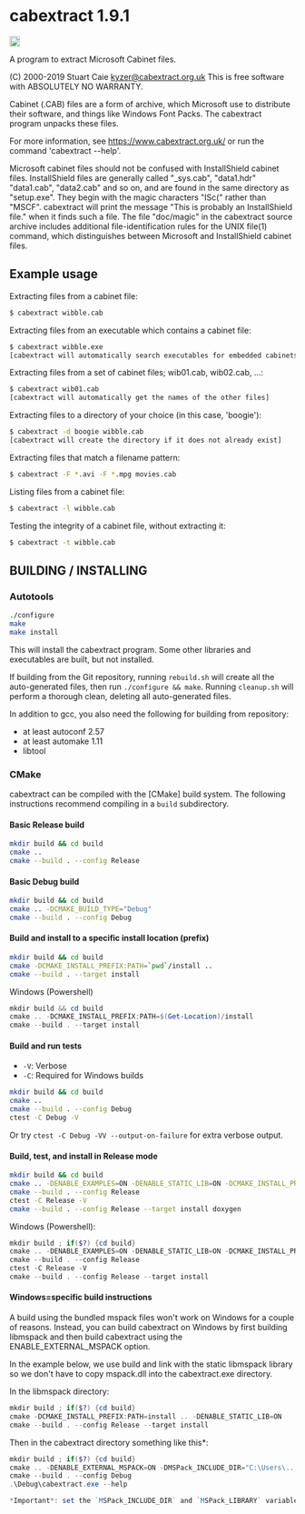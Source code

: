 # cabextract 1.9.1

<a href="https://github.com/kyz/libmspack/actions"><img src="https://github.com/kyz/libmspack/workflows/CMake%20Build%20Cabextract/badge.svg" height="18"></a>

A program to extract Microsoft Cabinet files.

(C) 2000-2019 Stuart Caie <kyzer@cabextract.org.uk>
This is free software with ABSOLUTELY NO WARRANTY.

Cabinet (.CAB) files are a form of archive, which Microsoft use to
distribute their software, and things like Windows Font Packs. The
cabextract program unpacks these files.

For more information, see https://www.cabextract.org.uk/
or run the command 'cabextract --help'.

Microsoft cabinet files should not be confused with InstallShield cabinet
files. InstallShield files are generally called "_sys.cab", "data1.hdr"
"data1.cab", "data2.cab" and so on, and are found in the same directory as
"setup.exe". They begin with the magic characters "ISc(" rather than
"MSCF". cabextract will print the message "This is probably an
InstallShield file." when it finds such a file. The file "doc/magic" in
the cabextract source archive includes additional file-identification
rules for the UNIX file(1) command, which distinguishes between Microsoft
and InstallShield cabinet files.

## Example usage

Extracting files from a cabinet file:

```sh
$ cabextract wibble.cab
```

Extracting files from an executable which contains a cabinet file:

```sh
$ cabextract wibble.exe
[cabextract will automatically search executables for embedded cabinets]
```

Extracting files from a set of cabinet files; wib01.cab, wib02.cab, ...:

```sh
$ cabextract wib01.cab
[cabextract will automatically get the names of the other files]
```

Extracting files to a directory of your choice (in this case, 'boogie'):

```sh
$ cabextract -d boogie wibble.cab
[cabextract will create the directory if it does not already exist]
```

Extracting files that match a filename pattern:

```sh
$ cabextract -F *.avi -F *.mpg movies.cab
```

Listing files from a cabinet file:

```sh
$ cabextract -l wibble.cab
```

Testing the integrity of a cabinet file, without extracting it:

```sh
$ cabextract -t wibble.cab
```

## BUILDING / INSTALLING

### Autotools

```sh
./configure
make
make install
```

This will install the cabextract program.
Some other libraries and executables are built, but not installed.

If building from the Git repository, running `rebuild.sh` will create all the
auto-generated files, then run `./configure && make`. Running `cleanup.sh` will
perform a thorough clean, deleting all auto-generated files.

In addition to gcc, you also need the following for building from repository:

- at least autoconf 2.57
- at least automake 1.11
- libtool

### CMake

cabextract can be compiled with the [CMake] build system.
The following instructions recommend compiling in a `build` subdirectory.

#### Basic Release build

```sh
mkdir build && cd build
cmake ..
cmake --build . --config Release
```

#### Basic Debug build

```sh
mkdir build && cd build
cmake .. -DCMAKE_BUILD_TYPE="Debug"
cmake --build . --config Debug
```

#### Build and install to a specific install location (prefix)

```sh
mkdir build && cd build
cmake -DCMAKE_INSTALL_PREFIX:PATH=`pwd`/install ..
cmake --build . --target install
```

Windows (Powershell)
```ps1
mkdir build && cd build
cmake .. -DCMAKE_INSTALL_PREFIX:PATH=$(Get-Location)/install
cmake --build . --target install
```

#### Build and run tests

- `-V`: Verbose
- `-C`: Required for Windows builds

```sh
mkdir build && cd build
cmake ..
cmake --build . --config Debug
ctest -C Debug -V
```

Or try `ctest -C Debug -VV --output-on-failure` for extra verbose output.

#### Build, test, and install in Release mode

```sh
mkdir build && cd build
cmake .. -DENABLE_EXAMPLES=ON -DENABLE_STATIC_LIB=ON -DCMAKE_INSTALL_PREFIX:PATH=`pwd`/install -DENABLE_DOCS=ON
cmake --build . --config Release
ctest -C Release -V
cmake --build . --config Release --target install doxygen
```

Windows (Powershell):
```ps1
mkdir build ; if($?) {cd build}
cmake .. -DENABLE_EXAMPLES=ON -DENABLE_STATIC_LIB=ON -DCMAKE_INSTALL_PREFIX:PATH=$(Get-Location)/install
cmake --build . --config Release
ctest -C Release -V
cmake --build . --config Release --target install
```

#### Windows=specific build instructions

A build using the bundled mspack files won't work on Windows for a couple of reasons. Instead, you can build cabextract on Windows by first building libmspack and then build cabextract using the ENABLE_EXTERNAL_MSPACK option.

In the example below, we use build and link with the static libmspack library so we don't have to copy mspack.dll into the cabextract.exe directory.

In the libmspack directory:
```ps1
mkdir build ; if($?) {cd build}
cmake -DCMAKE_INSTALL_PREFIX:PATH=install .. -DENABLE_STATIC_LIB=ON
cmake --build . --config Release --target install
```

Then in the cabextract directory something like this*:
```ps1
mkdir build ; if($?) {cd build}
cmake .. -DENABLE_EXTERNAL_MSPACK=ON -DMSPack_INCLUDE_DIR="C:\Users\...\libmspack\build\install\include" -DMSPack_LIBRARY="C:\Users\...\libmspack\install\lib\mspack_static.lib"
cmake --build . --config Debug
.\Debug\cabextract.exe --help

*Important*: set the `MSPack_INCLUDE_DIR` and `MSPack_LIBRARY` variables to your mspack `include` directory and `mspack_static.lib` file
